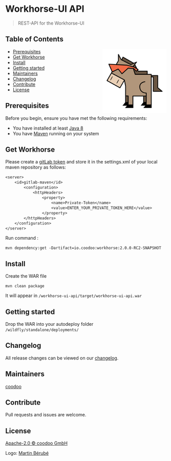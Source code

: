 # Workhorse-UI API

> REST-API for the Workhorse-UI

## Table of Contents
<img align="right" height="200px" src="logo.png">

- [Prerequisites](#prerequisites)
- [Get Workhorse](#get-workhorse)
- [Install](#install)
- [Getting started](#getting-started)
- [Maintainers](#maintainers)
- [Changelog](#changelog)
- [Contribute](#contribute)
- [License](#license)
  

## Prerequisites

Before you begin, ensure you have met the following requirements:
* You have installed at least [Java 8](http://www.oracle.com/technetwork/java/javase/downloads/jdk8-downloads-2133151.html)
* You have [Maven](https://maven.apache.org/download.cgi) running on your system
  
## Get Workhorse
  
Please create a [gitLab token](https://gitlab.coodoo.io/profile/personal_access_tokens) and store it in the settings.xml of your local maven repository as follows:

```
<server>
	<id>gitlab-maven</id>
		<configuration>
			<httpHeaders>
				<property>
					<name>Private-Token</name>
					<value>ENTER_YOUR_PRIVATE_TOKEN_HERE</value>
				</property>
		</httpHeaders>
	</configuration>
</server>
```

Run command :

```
mvn dependency:get -Dartifact=io.coodoo:workhorse:2.0.0-RC2-SNAPSHOT
```

## Install

Create the WAR file

```
mvn clean package
```

It will appear in `/workhorse-ui-api/target/workhorse-ui-api.war`


## Getting started

Drop the WAR into your autodeploy folder `/wildfly/standalone/deployments/`


## Changelog

All release changes can be viewed on our [changelog](./CHANGELOG.md).


## Maintainers

[coodoo](https://github.com/orgs/coodoo-io/people)


## Contribute

Pull requests and issues are welcome.


## License

[Apache-2.0 © coodoo GmbH](./LICENSE)

Logo: [Martin Bérubé](http://www.how-to-draw-funny-cartoons.com)
  
